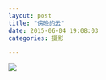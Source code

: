 ```yaml
---
layout: post
title: "傍晚的云"
date: 2015-06-04 19:08:03
categories: 摄影

---
```

![](http://imglf0.ph.126.net/LhGd44hhQZqvAyEm7kX4Ow==/6630636757141834320.jpg)
